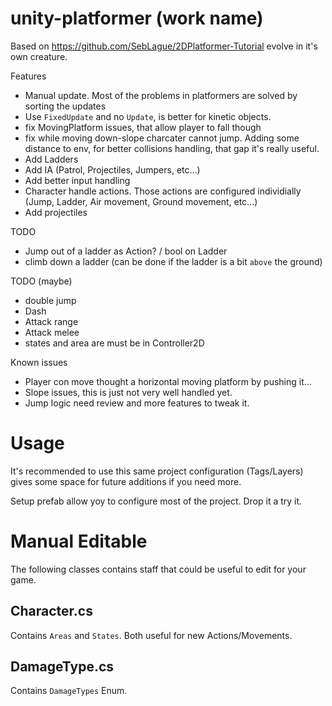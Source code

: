 unity-platformer (work name)
===

Based on https://github.com/SebLague/2DPlatformer-Tutorial evolve in it's own creature.

Features
* Manual update. Most of the problems in platformers are solved by sorting the updates
* Use `FixedUpdate` and no `Update`, is better for kinetic objects.
* fix MovingPlatform issues, that allow player to fall though
* fix while moving down-slope charcater cannot jump. Adding some distance to env,
for better collisions handling, that gap it's really useful.
* Add Ladders
* Add IA (Patrol, Projectiles, Jumpers, etc...)
* Add better input handling
* Character handle actions. Those actions are configured individially (Jump, Ladder, Air movement,
Ground movement, etc...)
* Add projectiles

TODO
* Jump out of a ladder as Action? / bool on Ladder
* climb down a ladder (can be done if the ladder is a bit `above` the ground)

TODO (maybe)
* double jump
* Dash
* Attack range
* Attack melee
* states and area are must be in Controller2D



Known issues
* Player con move thought a horizontal moving platform by pushing it...
* Slope issues, this is just not very well handled yet.
* Jump logic need review and more features to tweak it.

# Usage

It's recommended to use this same project configuration (Tags/Layers) gives some
space for future additions if you need more.

Setup prefab allow yoy to configure most of the project. Drop it a try it.

# Manual Editable

The following classes contains staff that could be useful to edit for your game.

## Character.cs

Contains `Areas` and `States`. Both useful for new Actions/Movements.

## DamageType.cs

Contains `DamageTypes` Enum.
